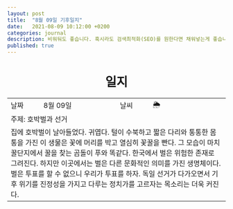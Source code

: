 ```yaml
---
layout: post
title:  "8월 09일 기후일지"
date:   2021-08-09 10:12:00 +0200
categories: journal
description: 비워둬도 좋습니다. 혹시라도 검색최적화(SEO)를 원한다면 채워넣는게 좋습니다.
published: true
---
```

 
<h1 style='text-align:center;font-weight:bold;'>일지</h1>

<table>

  <tr>
    <td style="width: 15%;" >날짜</td>
    <td style="width: 35%;" >8월 09일</td>
    <td style="width: 15%;" >날씨</td>
    <td style="width: 35%;" >&#127782; </td>
  </tr>
  <tr><td colspan=4> 주제: 호박벌과 선거 </td></tr>
  <tr><td colspan=4 class="notes"> 집에 호박벌이 날아들었다. 귀엽다. 털이 수북하고 짧은 다리와 통통한 몸통을 가진 이 생물은 꽃에 머리를 박고 열심히 꽃꿀을 빤다. 그 모습이 마치 꿀단지에서 꿀을 찾는 곰돌이 푸와 똑같다. 한국에서 벌은 위험한 존재로 그려진다. 하지만 이곳에서는 벌은 다른 문화적인 의미를 가진 생명체이다. 벌은 투표를 할 수 없으니 우리가 투표를 하자. 독일 선거가 다가오면서 기후 위기를 진정성을 가지고 다루는 정치가를 고르자는 목소리는 더욱 커진다. 
 

</td></tr>
</table>




